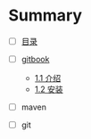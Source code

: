 # Summary

* [ ] [目录](README.md)

* [ ] [gitbook](gitbook.md)
  * [1.1 介绍](11-jie-shao.md)
  * [1.2 安装](12-an-zhuang.md)
* [ ] maven

* [ ] git



